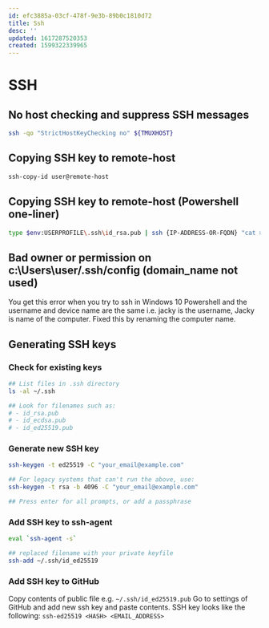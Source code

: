 ```yaml
---
id: efc3885a-03cf-478f-9e3b-89b0c1810d72
title: Ssh
desc: ''
updated: 1617287520353
created: 1599322339965
---
```


# SSH

## No host checking and suppress SSH messages
```sh
ssh -qo "StrictHostKeyChecking no" ${TMUXHOST}
```

## Copying SSH key to remote-host
```sh
ssh-copy-id user@remote-host
```

## Copying SSH key to remote-host (Powershell one-liner)
```sh
type $env:USERPROFILE\.ssh\id_rsa.pub | ssh {IP-ADDRESS-OR-FQDN} "cat >> .ssh/authorized_keys"
```
## Bad owner or permission on c:\\Users\\user/.ssh/config (domain_name not used)
You get this error when you try to ssh in Windows 10 Powershell and the username and device name are the same i.e. jacky is the username, Jacky is name of the computer.
Fixed this by renaming the computer name.

## Generating SSH keys
### Check for existing keys
```sh
## List files in .ssh directory
ls -al ~/.ssh

## Look for filenames such as:
# - id_rsa.pub
# - id_ecdsa.pub
# - id_ed25519.pub
```

### Generate new SSH key
```sh
ssh-keygen -t ed25519 -C "your_email@example.com"

## For legacy systems that can't run the above, use:
ssh-keygen -t rsa -b 4096 -C "your_email@example.com"

## Press enter for all prompts, or add a passphrase
```

### Add SSH key to ssh-agent
```sh
eval `ssh-agent -s`

## replaced filename with your private keyfile
ssh-add ~/.ssh/id_ed25519
```

### Add SSH key to GitHub
Copy contents of public file e.g. `~/.ssh/id_ed25519.pub`
Go to settings of GitHub and add new ssh key and paste contents.
SSH key looks like the following:
`ssh-ed25519 <HASH> <EMAIL_ADDRESS>`
